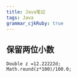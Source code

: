 ```yaml
---
title: Java笔记 
tags: Java
grammar_cjkRuby: true
---
```


## 保留两位小数
```
Double z =12.22222d;
Math.round(z*100)/100.0;
```